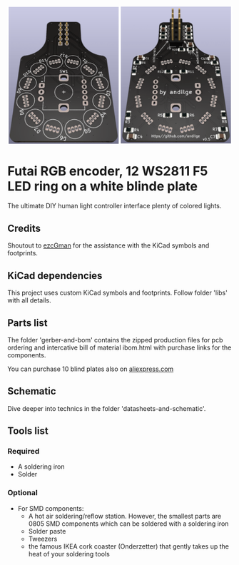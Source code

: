 ![The PCB](https://github.com/andilge/Futai-Encoder-WS2811-ring/blob/main/images/front-and-back.png?raw=true)

# Futai RGB encoder, 12 WS2811 F5 LED ring on a white blinde plate
The ultimate DIY human light controller interface plenty of colored lights.

## Credits
Shoutout to [ezcGman](https://github.com/ezcGman "ezcGman") for the assistance with the KiCad symbols and footprints.

## KiCad dependencies
This project uses custom KiCad symbols and footprints. Follow folder 'libs' with all details.

## Parts list
The folder 'gerber-and-bom' contains the zipped production files for pcb ordering and intercative bill of material ibom.html with purchase links for the components.

You can purchase 10 blind plates also on [aliexpress.com](https://www.aliexpress.com/item/32884601740.html "aliexpress.com")

## Schematic
Dive deeper into technics in the folder 'datasheets-and-schematic'.

## Tools list
### Required
- A soldering iron
- Solder

### Optional
- For SMD components:
  - A hot air soldering/reflow station. However, the smallest parts are 0805 SMD components which can be soldered with a soldering iron
  - Solder paste
  - Tweezers
  - the famous IKEA cork coaster (Onderzetter) that gently takes up the heat of your soldering tools
